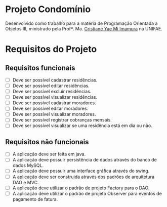 # Projeto Condomínio
Desenvolvido como trabalho para a matéria de Programação Orientada a Objetos III, ministrado pela Profª. Ma. [Cristiane Yae Mi Imamura](http://lattes.cnpq.br/3177122937856931) na UNIFAE.

# Requisitos do Projeto

## Requisitos funcionais
- [ ] Deve ser possível cadastrar residências.
- [ ] Deve ser possível editar residências.
- [ ] Deve ser possível excluir residências.
- [ ] Deve ser possível visualizar residências.
- [ ] Deve ser possível cadastrar moradores.
- [ ] Deve ser possível editar moradores.
- [ ] Deve ser possível visualizar moradores.
- [ ] Deve ser possível registrar cobranças mensais.
- [ ] Deve ser possível visualizar se uma residência está em dia ou não.

## Requisitos não funcionais
- [ ] A aplicação deve ser feita em java.
- [ ] A aplicação deve possuir persistência de dados através do banco de dados MySQL.
- [ ] A aplicação deve possuir uma interface gráfica através do swing.
- [ ] A aplicação deve ser construida através dos padrões de arquitetura DAO e MVC.
- [ ] A aplicação deve utilizar o padrão de projeto Factory para o DAO.
- [ ] A aplicação deve utilizar o padrão de projeto Observer para eventos de pagamento de fatura.
